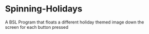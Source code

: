 # Spinning-Holidays
A BSL Program that floats a different holiday themed image down the screen for each button pressed
